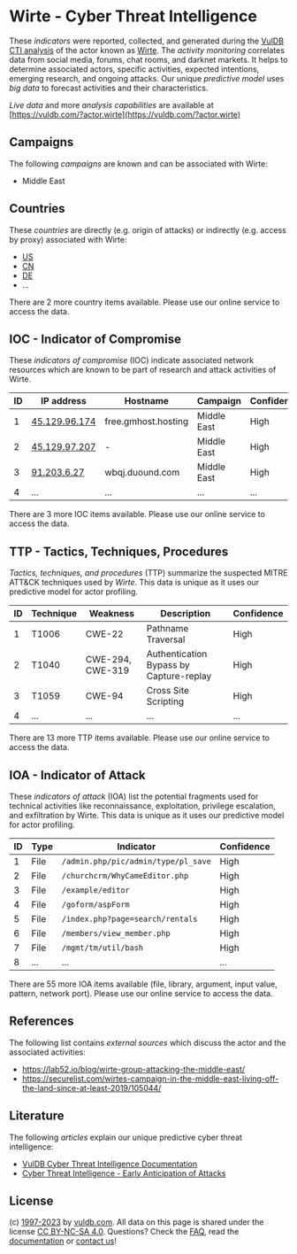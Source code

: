 # Wirte - Cyber Threat Intelligence

These _indicators_ were reported, collected, and generated during the [VulDB CTI analysis](https://vuldb.com/?kb.cti) of the actor known as [Wirte](https://vuldb.com/?actor.wirte). The _activity monitoring_ correlates data from social media, forums, chat rooms, and darknet markets. It helps to determine associated actors, specific activities, expected intentions, emerging research, and ongoing attacks. Our unique _predictive model_ uses _big data_ to forecast activities and their characteristics.

_Live data_ and more _analysis capabilities_ are available at [https://vuldb.com/?actor.wirte](https://vuldb.com/?actor.wirte)

## Campaigns

The following _campaigns_ are known and can be associated with Wirte:

* Middle East

## Countries

These _countries_ are directly (e.g. origin of attacks) or indirectly (e.g. access by proxy) associated with Wirte:

* [US](https://vuldb.com/?country.us)
* [CN](https://vuldb.com/?country.cn)
* [DE](https://vuldb.com/?country.de)
* ...

There are 2 more country items available. Please use our online service to access the data.

## IOC - Indicator of Compromise

These _indicators of compromise_ (IOC) indicate associated network resources which are known to be part of research and attack activities of Wirte.

ID | IP address | Hostname | Campaign | Confidence
-- | ---------- | -------- | -------- | ----------
1 | [45.129.96.174](https://vuldb.com/?ip.45.129.96.174) | free.gmhost.hosting | Middle East | High
2 | [45.129.97.207](https://vuldb.com/?ip.45.129.97.207) | - | Middle East | High
3 | [91.203.6.27](https://vuldb.com/?ip.91.203.6.27) | wbqj.duound.com | Middle East | High
4 | ... | ... | ... | ...

There are 3 more IOC items available. Please use our online service to access the data.

## TTP - Tactics, Techniques, Procedures

_Tactics, techniques, and procedures_ (TTP) summarize the suspected MITRE ATT&CK techniques used by _Wirte_. This data is unique as it uses our predictive model for actor profiling.

ID | Technique | Weakness | Description | Confidence
-- | --------- | -------- | ----------- | ----------
1 | T1006 | CWE-22 | Pathname Traversal | High
2 | T1040 | CWE-294, CWE-319 | Authentication Bypass by Capture-replay | High
3 | T1059 | CWE-94 | Cross Site Scripting | High
4 | ... | ... | ... | ...

There are 13 more TTP items available. Please use our online service to access the data.

## IOA - Indicator of Attack

These _indicators of attack_ (IOA) list the potential fragments used for technical activities like reconnaissance, exploitation, privilege escalation, and exfiltration by Wirte. This data is unique as it uses our predictive model for actor profiling.

ID | Type | Indicator | Confidence
-- | ---- | --------- | ----------
1 | File | `/admin.php/pic/admin/type/pl_save` | High
2 | File | `/churchcrm/WhyCameEditor.php` | High
3 | File | `/example/editor` | High
4 | File | `/goform/aspForm` | High
5 | File | `/index.php?page=search/rentals` | High
6 | File | `/members/view_member.php` | High
7 | File | `/mgmt/tm/util/bash` | High
8 | ... | ... | ...

There are 55 more IOA items available (file, library, argument, input value, pattern, network port). Please use our online service to access the data.

## References

The following list contains _external sources_ which discuss the actor and the associated activities:

* https://lab52.io/blog/wirte-group-attacking-the-middle-east/
* https://securelist.com/wirtes-campaign-in-the-middle-east-living-off-the-land-since-at-least-2019/105044/

## Literature

The following _articles_ explain our unique predictive cyber threat intelligence:

* [VulDB Cyber Threat Intelligence Documentation](https://vuldb.com/?kb.cti)
* [Cyber Threat Intelligence - Early Anticipation of Attacks](https://www.scip.ch/en/?labs.20201022)

## License

(c) [1997-2023](https://vuldb.com/?kb.changelog) by [vuldb.com](https://vuldb.com/?kb.about). All data on this page is shared under the license [CC BY-NC-SA 4.0](https://creativecommons.org/licenses/by-nc-sa/4.0/). Questions? Check the [FAQ](https://vuldb.com/?kb.faq), read the [documentation](https://vuldb.com/?kb) or [contact us](https://vuldb.com/?contact)!
